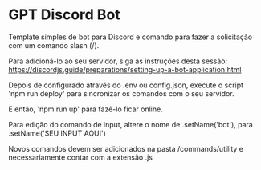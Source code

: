 # GPT Discord Bot

Template simples de bot para Discord e comando para fazer a solicitação com um comando slash (/).

Para adicioná-lo ao seu servidor, siga as instruções desta sessão: https://discordjs.guide/preparations/setting-up-a-bot-application.html

Depois de configurado através do .env ou config.json, execute o script 'npm run deploy' para sincronizar os comandos com o seu servidor.

E então, 'npm run up' para fazê-lo ficar online.

Para edição do comando de input, altere o nome de .setName('bot'), para .setName('SEU INPUT AQUI')

Novos comandos devem ser adicionados na pasta /commands/utility e necessariamente contar com a extensão .js

